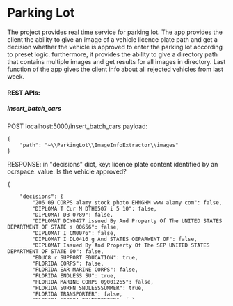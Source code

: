 # Parking Lot

The project provides real time service for parking lot.
The app provides the client the ability to give an image of a vehicle licence plate path and get a decision whether the vehicle is approved to enter the parking lot according to preset logic. 
furthermore, it provides the ability to give a directory path that contains multiple images and get results for all images in directory.
Last function of the app gives the client info about all rejected vehicles from last week.
 

#### REST APIs:

##### insert_batch_cars
POST localhost:5000/insert_batch_cars
payload: 
```
{
	"path": "~\\ParkingLot\\ImageInfoExtractor\\images"
}
```
RESPONSE:
in "decisions" dict,
key: licence plate content identified by an ocrspace.
value: Is the vehicle approved?

```
{
    
    "decisions": {
        "206 09 CORPS alamy stock photo EHNGHM www alamy com": false,
        "DIPLOMA T Cur M DTH0507 i 5 10": false,
        "DIPLOMAT DB 0789": false,
        "DIPLOMAT DCY0477 issued By And Property Of The UNITED STATES DEPARTMENT OF STATE s 00656": false,
        "DIPLOMAT I CM0076": false,
        "DIPLOMAT I DL0416 g And STATES OEPARWENT OF": false,
        "DIPLOMAT Issued By And Property Of The SEP UNITED STATES DEPARTMENT OF STATE 00": false,
        "EDUC8 r SUPPORT EDUCATION": true,
        "FLORIDA CORPS": false,
        "FLORIDA EAR MARINE CORPS": false,
        "FLORIDA ENDLESS SU": true,
        "FLORIDA MARINE CORPS 09001265": false,
        "FLORIDA SURFN SNDLESSSÜMMER": true,
        "FLORIDA TRANSPORTER": false,
        "FLORIOA GOOOOA TRANSPORTER": false,
        "JUN 7SUE187": false,
        "MARINE CORPS": false
    },
    "message": "OK"
}
```
##### insert_car

POST localhost:5000/insert_car

payload: 
```
{
	"path": "~\\ParkingLot\\ImageInfoExtractor\\images\\2014-Florida-Endless-Summer-License-Plate-Surfing-Ocean.jpg"
}
```
RESPONSE:
```
{
    "message": "Car is permitted"
}
```
##### get last week rejected vehicles: 

GET localhost:5000/get_last_week_rejected_vehicles (GET)

each vehicle has its own "denied_entries" that contains info about the image & timestamp, contains licence plate content, and message about the decision
RESPONSE
```
{
    "message": "OK",
    "vehicles": [
        {
            "denied_entries": [
                {
                    "source": "../ImageInfoExtractor/images/ends_with.jpg",
                    "timestamp": "Tue, 30 Jun 2020 12:42:31 GMT"
                }
            ],
            "licence_plate_content": "JUN 7SUE187",
            "rejection_reason": "The vehicle cannot enter the parking lot because its license plate's last two digits are: 85/86/87/88/89/00"
        },
        {
            "denied_entries": [
                {
                    "source": "../ImageInfoExtractor/images/florida_Gflorida-dealer-tags-transporter_1_1ae3fb97efea87be53b8b92bce9a9b23.jpg",
                    "timestamp": "Tue, 30 Jun 2020 12:43:54 GMT"
                },
                {
                    "source": "../ImageInfoExtractor/images//florida_Gflorida-dealer-tags-transporter_1_1ae3fb97efea87be53b8b92bce9a9b23.jpg",
                    "timestamp": "Tue, 30 Jun 2020 14:46:49 GMT"
                },
                {
                    "source": "C:UsersItayPycharmProjectsParkingLotImageInfoExtractorimages/florida_Gflorida-dealer-tags-transporter_1_1ae3fb97efea87be53b8b92bce9a9b23.jpg",
                    "timestamp": "Tue, 30 Jun 2020 19:26:04 GMT"
                }
            ],
            "licence_plate_content": "FLORIDA TRANSPORTER",
            "rejection_reason": "The vehicle cannot enter the parking lot because its license plate starts with the letter 'G', i.e the vehicle is a transporter"
        }
    ]
}
```

## Install
pip install -R requirements.txt

## Running The App

## 1. Creating The database
create local database and run the following scripts to create the tables:
run: sqlqueries/migrations/create_table_decisions.sql
run: sqlqueries/migrations/create_table_plates.sql

## 2. arguments for the database:
arguments for mysql.connector: host, user, password, port are defined in ClientModule.
if any of these arguments are different in your db change the arguments in the module
    
## 3. database tables
The database is implemented in MySQL and consists of the following tables:
1. decisions - contains info about each decision, and metadata about the image
2. plates - contains info about the licence plates such as: plate_type, plate_content
    
### 4. Run app
run: python Client/ClientModule.py
